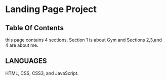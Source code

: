 # Landing Page Project
## Table Of Contents
this page contains 4 sections, Section 1 is about Gym and Sections 2,3,and 4 are about me.
## LANGUAGES
HTML, CSS, CSS3, and JavaScript.
